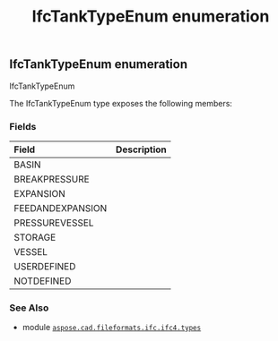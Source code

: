 ﻿---
title: IfcTankTypeEnum enumeration
second_title: Aspose.CAD for Python via .NET API References
description: 
type: docs
weight: 3700
url: /python-net/aspose.cad.fileformats.ifc.ifc4.types/ifctanktypeenum/
is_root: false
---

## IfcTankTypeEnum enumeration

IfcTankTypeEnum



The IfcTankTypeEnum type exposes the following members:

### Fields
| Field | Description |
| :- | :- |
| BASIN |  |
| BREAKPRESSURE |  |
| EXPANSION |  |
| FEEDANDEXPANSION |  |
| PRESSUREVESSEL |  |
| STORAGE |  |
| VESSEL |  |
| USERDEFINED |  |
| NOTDEFINED |  |



### See Also
* module [`aspose.cad.fileformats.ifc.ifc4.types`](..)
